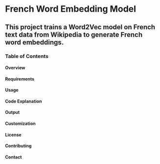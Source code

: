 # French Word Embedding Model
## This project trains a Word2Vec model on French text data from Wikipedia to generate French word embeddings.

### Table of Contents

#### Overview
#### Requirements
#### Usage
#### Code Explanation
#### Output
#### Customization
#### License
#### Contributing
#### Contact

